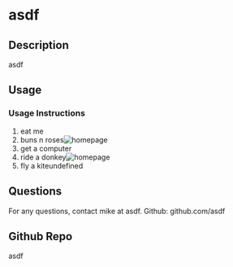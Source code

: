 # asdf
  

## Description 
asdf

## Usage




### Usage Instructions
1. eat me
2. buns n roses![homepage](https://user-images.githubusercontent.com/69940829/98902938-3a719900-247c-11eb-9c56-1445596cc9d0.png)
3. get a computer
4. ride a donkey![homepage](https://user-images.githubusercontent.com/69940829/98902938-3a719900-247c-11eb-9c56-1445596cc9d0.png)
5. fly a kiteundefined
 



## Questions
For any questions, contact mike at asdf.
Github: github.com/asdf 

## Github Repo
asdf
